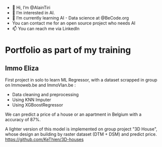 - 👋 Hi, I’m @AlainTiri
- 👀 I’m interested in AI.
- 🌱 I’m currently learning AI - Data science at @BeCode.org
- You can contact me for an open source project who needs AI
- 📫 You can reach me via LinkedIn

# Portfolio as part of my training
## Immo Eliza
First project in solo to learn ML Regressor, with a dataset scrapped in group on Immoweb.be and ImmoVlan.be :
- Data cleaning and preprocessing
- Using KNN Imputer
- Using XGBoostRegressor

We can predict a price of a house or an apartment in Belgium with a accuracy of 87%.

A lighter version of this model is implemented on group project "3D House", whose design an building by raster dataset (DTM + DSM) and predict price.
https://github.com/KeThien/3D-houses




<!---
AlainTiri/AlainTiri is a ✨ special ✨ repository because its `README.md` (this file) appears on your GitHub profile.
You can click the Preview link to take a look at your changes.
--->
